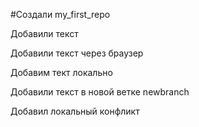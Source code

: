 #Создали my_first_repo

Добавили текст

Добавили текст через браузер

Добавим тект локально

Добавили текст в новой ветке newbranch

Добавил локальный конфликт